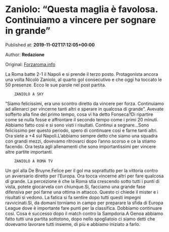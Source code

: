 
# Zaniolo: “Questa maglia è favolosa. Continuiamo a vincere per sognare in grande”

Published at: **2019-11-02T17:12:05+00:00**

Author: **Redazione**

Original: [Forzaroma.info](https://www.forzaroma.info/news-as-roma/zaniolo-roma-continuiamo-a-vincere-per-fare-qualcosa-di-grande/)

La Roma batte 2-1 il Napoli e si prende il terzo posto. Protagonista ancora una volta Nicolò Zaniolo, al quarto gol consecutivo e che oggi ha toccato le 50 presenze. Ecco le sue parole nel post partita.

        ZANIOLO A SKY
      
“Siamo felicissimi, era uno scontro diretto da vincere per forza. Continuiamo ad allenarci per vincerne tanti altri e sperare in qualcosa di grande”.
Avevate sofferto alla fine del primo tempo, cosa vi ha detto Fonseca?Di ripartire come se nulla fosse e affrontare il secondo tempo come i primi 20 minuti. Abbiamo fatto così e si sono visti i risultati.
Continui a segnare…Sono felicissimo per questo periodo, spero di continuare così e farne tanti altri.
Ora siete a +4 sul Napoli.L’abbiamo sempre detto che siamo una squadra con grandi mezzi, dovevamo ritrovarci dopo l’anno scorso e ce la stiamo facendo. Ora testa agli allenamenti che sono importantissimi per vincere altre partite importanti.

        ZANIOLO A ROMA TV
      
Un gol alla De Bruyne.Felice per il gol ma soprattutto per la vittoria contro un avversario diretto per l’Europa. Ora tocca vincerne altri per fare qualcosa di grande.
La percezione è che la Roma stia crescendo sotto tutti i punti di vista, potete giocarvela con chiunque.Sì, facciamo una grande fase difensiva per poi farne una ottima in attacco. Questo ci chiede il mister e i risultati si vedono.
La fatica si fa sentire dopo tutti questi impegni ravvicinati.Sì, da domani torniamo in campo per preparare la sfida di Europa League dove è importante fare punti per la classifica. Dobbiamo continuare così.
Cosa è successo dopo il match contro la Sampdoria.A Genoa abbiamo fatto tutti una partita sottotono, dopo nello spogliatoio ci siamo detti che dovevamo lavorare tutti insieme, di più e abbiamo iniziato a farlo.
